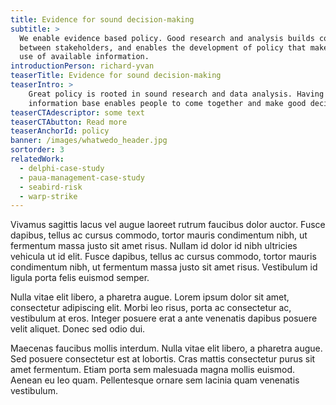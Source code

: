 ```yaml
---
title: Evidence for sound decision-making
subtitle: >
  We enable evidence based policy. Good research and analysis builds consensus
  between stakeholders, and enables the development of policy that makes best
  use of available information.
introductionPerson: richard-yvan
teaserTitle: Evidence for sound decision-making
teaserIntro: >
    Great policy is rooted in sound research and data analysis. Having a trusted
    information base enables people to come together and make good decisions.
teaserCTAdescriptor: some text
teaserCTAbutton: Read more
teaserAnchorId: policy
banner: /images/whatwedo_header.jpg
sortorder: 3
relatedWork:
  - delphi-case-study
  - paua-management-case-study
  - seabird-risk
  - warp-strike
---
```

Vivamus sagittis lacus vel augue laoreet rutrum faucibus dolor auctor. Fusce dapibus, tellus ac cursus commodo, tortor mauris condimentum nibh, ut fermentum massa justo sit amet risus. Nullam id dolor id nibh ultricies vehicula ut id elit. Fusce dapibus, tellus ac cursus commodo, tortor mauris condimentum nibh, ut fermentum massa justo sit amet risus. Vestibulum id ligula porta felis euismod semper.

Nulla vitae elit libero, a pharetra augue. Lorem ipsum dolor sit amet, consectetur adipiscing elit. Morbi leo risus, porta ac consectetur ac, vestibulum at eros. Integer posuere erat a ante venenatis dapibus posuere velit aliquet. Donec sed odio dui.

Maecenas faucibus mollis interdum. Nulla vitae elit libero, a pharetra augue. Sed posuere consectetur est at lobortis. Cras mattis consectetur purus sit amet fermentum. Etiam porta sem malesuada magna mollis euismod. Aenean eu leo quam. Pellentesque ornare sem lacinia quam venenatis vestibulum.